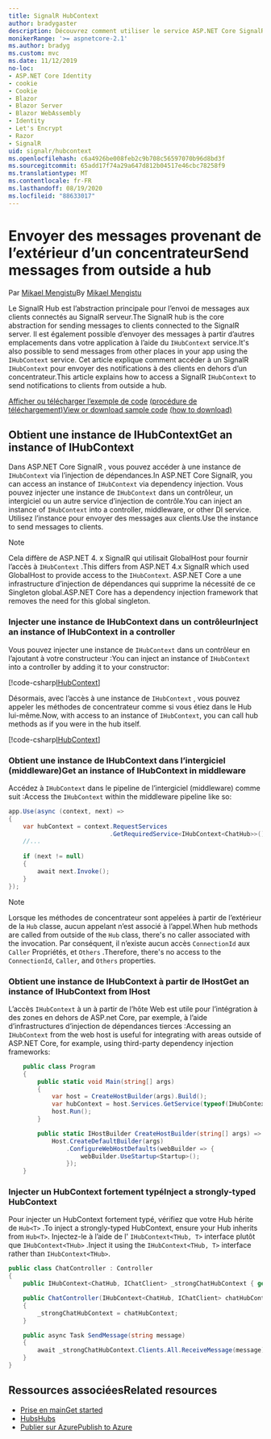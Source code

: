 ```yaml
---
title: SignalR HubContext
author: bradygaster
description: Découvrez comment utiliser le service ASP.NET Core SignalR HubContext pour envoyer des notifications à des clients en dehors d’un concentrateur.
monikerRange: '>= aspnetcore-2.1'
ms.author: bradyg
ms.custom: mvc
ms.date: 11/12/2019
no-loc:
- ASP.NET Core Identity
- cookie
- Cookie
- Blazor
- Blazor Server
- Blazor WebAssembly
- Identity
- Let's Encrypt
- Razor
- SignalR
uid: signalr/hubcontext
ms.openlocfilehash: c6a4926be008feb2c9b708c56597070b96d8bd3f
ms.sourcegitcommit: 65add17f74a29a647d812b04517e46cbc78258f9
ms.translationtype: MT
ms.contentlocale: fr-FR
ms.lasthandoff: 08/19/2020
ms.locfileid: "88633017"
---
```

# <a name="send-messages-from-outside-a-hub"></a><span data-ttu-id="697c5-103">Envoyer des messages provenant de l’extérieur d’un concentrateur</span><span class="sxs-lookup"><span data-stu-id="697c5-103">Send messages from outside a hub</span></span>

<span data-ttu-id="697c5-104">Par [Mikael Mengistu](https://twitter.com/MikaelM_12)</span><span class="sxs-lookup"><span data-stu-id="697c5-104">By [Mikael Mengistu](https://twitter.com/MikaelM_12)</span></span>

<span data-ttu-id="697c5-105">Le SignalR Hub est l’abstraction principale pour l’envoi de messages aux clients connectés au SignalR serveur.</span><span class="sxs-lookup"><span data-stu-id="697c5-105">The SignalR hub is the core abstraction for sending messages to clients connected to the SignalR server.</span></span> <span data-ttu-id="697c5-106">Il est également possible d’envoyer des messages à partir d’autres emplacements dans votre application à l’aide du `IHubContext` service.</span><span class="sxs-lookup"><span data-stu-id="697c5-106">It's also possible to send messages from other places in your app using the `IHubContext` service.</span></span> <span data-ttu-id="697c5-107">Cet article explique comment accéder à un SignalR `IHubContext` pour envoyer des notifications à des clients en dehors d’un concentrateur.</span><span class="sxs-lookup"><span data-stu-id="697c5-107">This article explains how to access a SignalR `IHubContext` to send notifications to clients from outside a hub.</span></span>

<span data-ttu-id="697c5-108">[Afficher ou télécharger l’exemple de code](https://github.com/dotnet/AspNetCore.Docs/tree/master/aspnetcore/signalr/hubcontext/sample/) [(procédure de téléchargement)](xref:index#how-to-download-a-sample)</span><span class="sxs-lookup"><span data-stu-id="697c5-108">[View or download sample code](https://github.com/dotnet/AspNetCore.Docs/tree/master/aspnetcore/signalr/hubcontext/sample/) [(how to download)](xref:index#how-to-download-a-sample)</span></span>

## <a name="get-an-instance-of-ihubcontext"></a><span data-ttu-id="697c5-109">Obtient une instance de IHubContext</span><span class="sxs-lookup"><span data-stu-id="697c5-109">Get an instance of IHubContext</span></span>

<span data-ttu-id="697c5-110">Dans ASP.NET Core SignalR , vous pouvez accéder à une instance de `IHubContext` via l’injection de dépendances.</span><span class="sxs-lookup"><span data-stu-id="697c5-110">In ASP.NET Core SignalR, you can access an instance of `IHubContext` via dependency injection.</span></span> <span data-ttu-id="697c5-111">Vous pouvez injecter une instance de `IHubContext` dans un contrôleur, un intergiciel ou un autre service d’injection de contrôle.</span><span class="sxs-lookup"><span data-stu-id="697c5-111">You can inject an instance of `IHubContext` into a controller, middleware, or other DI service.</span></span> <span data-ttu-id="697c5-112">Utilisez l’instance pour envoyer des messages aux clients.</span><span class="sxs-lookup"><span data-stu-id="697c5-112">Use the instance to send messages to clients.</span></span>

> [!NOTE]
> <span data-ttu-id="697c5-113">Cela diffère de ASP.NET 4. x SignalR qui utilisait GlobalHost pour fournir l’accès à `IHubContext` .</span><span class="sxs-lookup"><span data-stu-id="697c5-113">This differs from ASP.NET 4.x SignalR which used GlobalHost to provide access to the `IHubContext`.</span></span> <span data-ttu-id="697c5-114">ASP.NET Core a une infrastructure d’injection de dépendances qui supprime la nécessité de ce Singleton global.</span><span class="sxs-lookup"><span data-stu-id="697c5-114">ASP.NET Core has a dependency injection framework that removes the need for this global singleton.</span></span>

### <a name="inject-an-instance-of-ihubcontext-in-a-controller"></a><span data-ttu-id="697c5-115">Injecter une instance de IHubContext dans un contrôleur</span><span class="sxs-lookup"><span data-stu-id="697c5-115">Inject an instance of IHubContext in a controller</span></span>

<span data-ttu-id="697c5-116">Vous pouvez injecter une instance de `IHubContext` dans un contrôleur en l’ajoutant à votre constructeur :</span><span class="sxs-lookup"><span data-stu-id="697c5-116">You can inject an instance of `IHubContext` into a controller by adding it to your constructor:</span></span>

[!code-csharp[IHubContext](hubcontext/sample/Controllers/HomeController.cs?range=12-19,57)]

<span data-ttu-id="697c5-117">Désormais, avec l’accès à une instance de `IHubContext` , vous pouvez appeler les méthodes de concentrateur comme si vous étiez dans le Hub lui-même.</span><span class="sxs-lookup"><span data-stu-id="697c5-117">Now, with access to an instance of `IHubContext`, you can call hub methods as if you were in the hub itself.</span></span>

[!code-csharp[IHubContext](hubcontext/sample/Controllers/HomeController.cs?range=21-25)]

### <a name="get-an-instance-of-ihubcontext-in-middleware"></a><span data-ttu-id="697c5-118">Obtient une instance de IHubContext dans l’intergiciel (middleware)</span><span class="sxs-lookup"><span data-stu-id="697c5-118">Get an instance of IHubContext in middleware</span></span>

<span data-ttu-id="697c5-119">Accédez à `IHubContext` dans le pipeline de l’intergiciel (middleware) comme suit :</span><span class="sxs-lookup"><span data-stu-id="697c5-119">Access the `IHubContext` within the middleware pipeline like so:</span></span>

```csharp
app.Use(async (context, next) =>
{
    var hubContext = context.RequestServices
                            .GetRequiredService<IHubContext<ChatHub>>();
    //...
    
    if (next != null)
    {
        await next.Invoke();
    }
});
```

> [!NOTE]
> <span data-ttu-id="697c5-120">Lorsque les méthodes de concentrateur sont appelées à partir de l’extérieur de la `Hub` classe, aucun appelant n’est associé à l’appel.</span><span class="sxs-lookup"><span data-stu-id="697c5-120">When hub methods are called from outside of the `Hub` class, there's no caller associated with the invocation.</span></span> <span data-ttu-id="697c5-121">Par conséquent, il n’existe aucun accès `ConnectionId` aux `Caller` Propriétés, et `Others` .</span><span class="sxs-lookup"><span data-stu-id="697c5-121">Therefore, there's no access to the `ConnectionId`, `Caller`, and `Others` properties.</span></span>

### <a name="get-an-instance-of-ihubcontext-from-ihost"></a><span data-ttu-id="697c5-122">Obtient une instance de IHubContext à partir de IHost</span><span class="sxs-lookup"><span data-stu-id="697c5-122">Get an instance of IHubContext from IHost</span></span>

<span data-ttu-id="697c5-123">L’accès `IHubContext` à un à partir de l’hôte Web est utile pour l’intégration à des zones en dehors de ASP.net Core, par exemple, à l’aide d’infrastructures d’injection de dépendances tierces :</span><span class="sxs-lookup"><span data-stu-id="697c5-123">Accessing an `IHubContext` from the web host is useful for integrating with areas outside of ASP.NET Core, for example, using third-party dependency injection frameworks:</span></span>

```csharp
    public class Program
    {
        public static void Main(string[] args)
        {
            var host = CreateHostBuilder(args).Build();
            var hubContext = host.Services.GetService(typeof(IHubContext<ChatHub>));
            host.Run();
        }

        public static IHostBuilder CreateHostBuilder(string[] args) =>
            Host.CreateDefaultBuilder(args)
                .ConfigureWebHostDefaults(webBuilder => {
                    webBuilder.UseStartup<Startup>();
                });
    }
```

### <a name="inject-a-strongly-typed-hubcontext"></a><span data-ttu-id="697c5-124">Injecter un HubContext fortement typé</span><span class="sxs-lookup"><span data-stu-id="697c5-124">Inject a strongly-typed HubContext</span></span>

<span data-ttu-id="697c5-125">Pour injecter un HubContext fortement typé, vérifiez que votre Hub hérite de `Hub<T>` .</span><span class="sxs-lookup"><span data-stu-id="697c5-125">To inject a strongly-typed HubContext, ensure your Hub inherits from `Hub<T>`.</span></span> <span data-ttu-id="697c5-126">Injectez-le à l’aide de l' `IHubContext<THub, T>` interface plutôt que `IHubContext<THub>` .</span><span class="sxs-lookup"><span data-stu-id="697c5-126">Inject it using the `IHubContext<THub, T>` interface rather than `IHubContext<THub>`.</span></span>

```csharp
public class ChatController : Controller
{
    public IHubContext<ChatHub, IChatClient> _strongChatHubContext { get; }

    public ChatController(IHubContext<ChatHub, IChatClient> chatHubContext)
    {
        _strongChatHubContext = chatHubContext;
    }

    public async Task SendMessage(string message)
    {
        await _strongChatHubContext.Clients.All.ReceiveMessage(message);
    }
}
```

## <a name="related-resources"></a><span data-ttu-id="697c5-127">Ressources associées</span><span class="sxs-lookup"><span data-stu-id="697c5-127">Related resources</span></span>

* [<span data-ttu-id="697c5-128">Prise en main</span><span class="sxs-lookup"><span data-stu-id="697c5-128">Get started</span></span>](xref:tutorials/signalr)
* [<span data-ttu-id="697c5-129">Hubs</span><span class="sxs-lookup"><span data-stu-id="697c5-129">Hubs</span></span>](xref:signalr/hubs)
* [<span data-ttu-id="697c5-130">Publier sur Azure</span><span class="sxs-lookup"><span data-stu-id="697c5-130">Publish to Azure</span></span>](xref:signalr/publish-to-azure-web-app)
